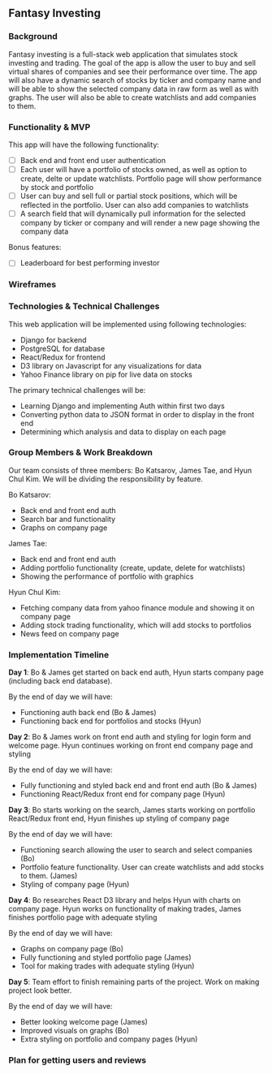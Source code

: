 ## Fantasy Investing

### Background

Fantasy investing is a full-stack web application that simulates stock investing and trading. The goal of the app is allow the user to buy and sell virtual shares of companies and see their performance over time. The app will also have a dynamic search of stocks by ticker and company name and will be able to show the selected company data in raw form as well as with graphs. The user will also be able to create watchlists and add companies to them.

### Functionality & MVP

This app will have the following functionality:
- [ ] Back end and front end user authentication
- [ ] Each user will have a portfolio of stocks owned, as well as option to create, delte or update watchlists. Portfolio page will show performance by stock and portfolio
- [ ] User can buy and sell full or partial stock positions, which will be reflected in the portfolio. User can also add companies to watchlists
- [ ] A search field that will dynamically pull information for the selected company by ticker or company and will render a new page showing the company data

Bonus features:
- [ ] Leaderboard for best performing investor


### Wireframes

### Technologies & Technical Challenges

This web application will be implemented using following technologies:

- Django for backend
- PostgreSQL for database
- React/Redux for frontend
- D3 library on Javascript for any visualizations for data
- Yahoo Finance library on pip for live data on stocks

The primary technical challenges will be:
- Learning Django and implementing Auth within first two days
- Converting python data to JSON format in order to display in the front end
- Determining which analysis and data to display on each page

### Group Members & Work Breakdown

Our team consists of three members: Bo Katsarov, James Tae, and Hyun Chul Kim. We will be dividing the responsibility by feature.

Bo Katsarov:
- Back end and front end auth
- Search bar and functionality
- Graphs on company page

James Tae:
-	Back end and front end auth
-	Adding portfolio functionality (create, update, delete for watchlists)
-	Showing the performance of portfolio with graphics


Hyun Chul Kim:
- Fetching company data from yahoo finance module and showing it on company page
-	Adding stock trading functionality, which will add stocks to portfolios
-	News feed on company page 				 

### Implementation Timeline

**Day 1**: Bo & James get started on back end auth, Hyun starts company page (including back end database).

By the end of day we will have:
-	Functioning auth back end (Bo & James)
- Functioning back end for portfolios and stocks (Hyun)

**Day 2**: Bo & James work on front end auth and styling for login form and welcome page. Hyun continues working on front end company page and styling

By the end of day we will have:
-	Fully functioning and styled back end and front end auth (Bo & James)
- Functioning React/Redux front end for company page (Hyun)

**Day 3**: Bo starts working on the search, James starts working on portfolio React/Redux front end, Hyun finishes up styling of company page

By the end of day we will have:
-	Functioning search allowing the user to search and select companies (Bo)
- Portfolio feature functionality. User can create watchlists and add stocks to them. (James)
- Styling of company page (Hyun)

**Day 4**: Bo researches React D3 library and helps Hyun with charts on company page. Hyun works on functionality of making trades, James finishes portfolio page with adequate styling

By the end of day we will have:
-	Graphs on company page (Bo)
- Fully functioning and styled portfolio page (James)
- Tool for making trades with adequate styling (Hyun)

**Day 5**: Team effort to finish remaining parts of the project. Work on making project look better.

By the end of day we will have:
-	Better looking welcome page (James)
- Improved visuals on graphs (Bo)
- Extra styling on portfolio and company pages (Hyun)

### Plan for getting users and reviews
